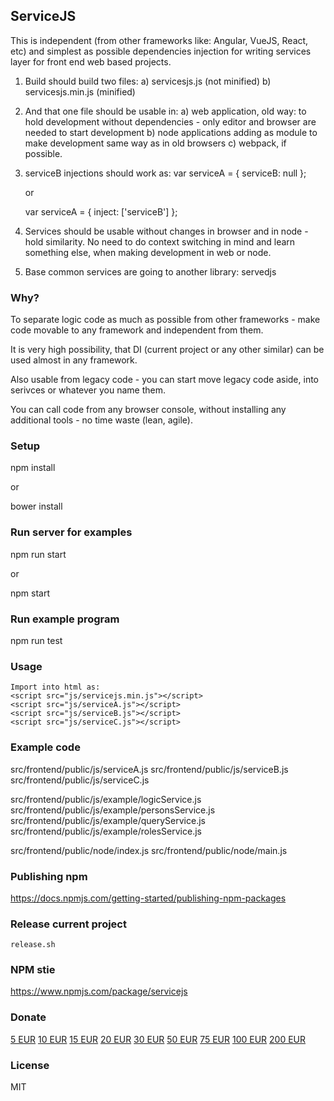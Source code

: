 
## ServiceJS

This is independent (from other frameworks like: Angular, VueJS, React, etc) and simplest as possible dependencies injection for writing services layer for front end web based projects.


1. Build should build two files:
    a) servicesjs.js (not minified)
    b) servicesjs.min.js (minified)

2. And that one file should be usable in:
    a) web application, old way: <script src="servicesjs.js"></script>
        to hold development without dependencies - only editor and browser are needed to start development
    b) node applications adding as module
        to make development same way as in old browsers
    c) webpack, if possible.

3. serviceB injections should work as:
    var serviceA = {
        serviceB: null
    };

    or

    var serviceA = {
        inject: ['serviceB']
    };

4. Services should be usable without changes in browser and in node - hold similarity.
   No need to do context switching in mind and learn something else, when making development in web or node.

5. Base common services are going to another library: servedjs

### Why?

To separate logic code as much as possible from other frameworks - make code movable to any framework and independent from them.

It is very high possibility, that DI (current project or any other similar) can be used almost in any framework.

Also usable from legacy code - you can start move legacy code aside, into serivces or whatever you name them.

You can call code from any browser console, without installing any additional tools - no time waste (lean, agile).

### Setup

npm install

or

bower install

### Run server for examples

npm run start

or

npm start

### Run example program

npm run test

### Usage

    Import into html as:
    <script src="js/servicejs.min.js"></script>
    <script src="js/serviceA.js"></script>
    <script src="js/serviceB.js"></script>
    <script src="js/serviceC.js"></script>

### Example code

src/frontend/public/js/serviceA.js
src/frontend/public/js/serviceB.js
src/frontend/public/js/serviceC.js

src/frontend/public/js/example/logicService.js
src/frontend/public/js/example/personsService.js
src/frontend/public/js/example/queryService.js
src/frontend/public/js/example/rolesService.js

src/frontend/public/node/index.js
src/frontend/public/node/main.js

### Publishing npm

https://docs.npmjs.com/getting-started/publishing-npm-packages

### Release current project

    release.sh

### NPM stie

https://www.npmjs.com/package/servicejs

### Donate

[5 EUR](https://www.paypal.me/imretabur/5 "Donate 5 EUR")
[10 EUR](https://www.paypal.me/imretabur/10 "Donate 10 EUR")
[15 EUR](https://www.paypal.me/imretabur/15 "Donate 15 EUR")
[20 EUR](https://www.paypal.me/imretabur/20 "Donate 20 EUR")
[30 EUR](https://www.paypal.me/imretabur/30 "Donate 30 EUR")
[50 EUR](https://www.paypal.me/imretabur/50 "Donate 50 EUR")
[75 EUR](https://www.paypal.me/imretabur/75 "Donate 75 EUR")
[100 EUR](https://www.paypal.me/imretabur/100 "Donate 100 EUR")
[200 EUR](https://www.paypal.me/imretabur/200 "Donate 200 EUR")

### License

MIT
